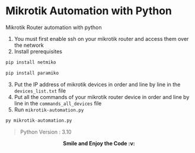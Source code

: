 # Mikrotik Automation with Python
Mikrotik Router automation with python
1. You must first enable ssh on your mikrotik router and access them over the network
2. Install prerequisites
```python
pip install netmiko

pip install paramiko
```
3.  Put the IP address of mikrotik devices in order and line by line in the `devices_list.txt` file
4.  Put all the commands of your mikrotik router device in order and line by line in the `commands_all_devices` file
5.  Run `mikrotik-automation.py`
```python
py mikrotik-automation.py
```


> Python Version : 3.10


<p align=center><b>Smile and Enjoy the Code :v:</p>
